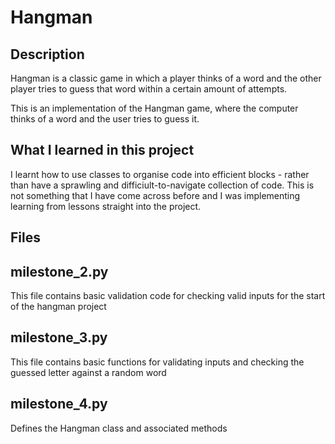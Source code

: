 # Hangman

## Description

Hangman is a classic game in which a player thinks of a word and the other player tries to guess that word within a certain amount of attempts.

This is an implementation of the Hangman game, where the computer thinks of a word and the user tries to guess it.

## What I learned in this project

I learnt how to use classes to organise code into efficient blocks - rather than have a sprawling and difficiult-to-navigate collection of code. This is not something that I have come across before and I was implementing learning from lessons straight into the project.


## Files

## milestone_2.py
This file contains basic validation code for checking valid inputs for the start of the hangman project

## milestone_3.py
This file contains basic functions for validating inputs and checking the guessed letter against a random word

## milestone_4.py
Defines the Hangman class and associated methods